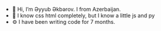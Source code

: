 - 👋 Hi, I’m Əyyub Əkbərov. I from Azerbaijan.
- 📎 I know css html completely, but I know a little js and py  
- ⚙️ I have been writing code for 7 months.
